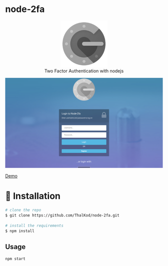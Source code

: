 # node-2fa

<p align="center">
  <img width="150" height="150" src="https://github.com/ThalKod/node-2fa/blob/master/public/img/2fa.png"> </br>
  Two Factor Authentication with nodejs
</p>

![Node-2fa](https://github.com/ThalKod/node-2fa/blob/master/preview.png)

[Demo](https://node-tfa.herokuapp.com/login)

# :floppy_disk: Installation

```bash
# clone the repo
$ git clone https://github.com/ThalKod/node-2fa.git

# install the requirements
$ npm install
```

## Usage
```bash
npm start
```
